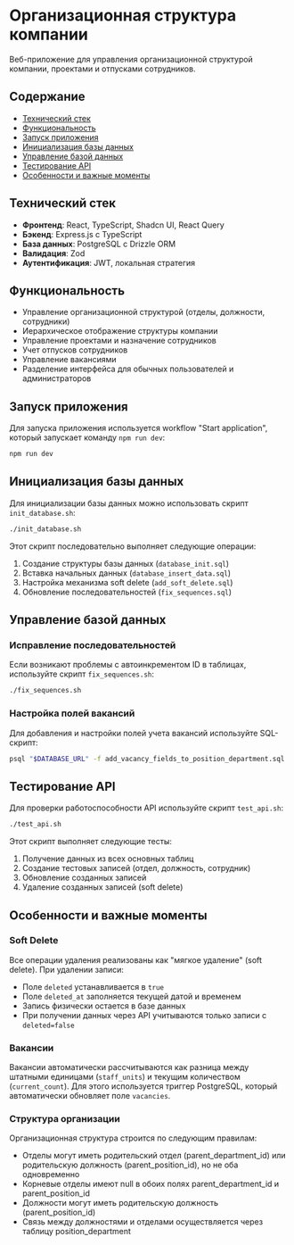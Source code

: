 # Организационная структура компании

Веб-приложение для управления организационной структурой компании, проектами и отпусками сотрудников.

## Содержание

- [Технический стек](#технический-стек)
- [Функциональность](#функциональность)
- [Запуск приложения](#запуск-приложения)
- [Инициализация базы данных](#инициализация-базы-данных)
- [Управление базой данных](#управление-базой-данных)
- [Тестирование API](#тестирование-api)
- [Особенности и важные моменты](#особенности-и-важные-моменты)

## Технический стек

- **Фронтенд**: React, TypeScript, Shadcn UI, React Query
- **Бэкенд**: Express.js с TypeScript
- **База данных**: PostgreSQL с Drizzle ORM
- **Валидация**: Zod
- **Аутентификация**: JWT, локальная стратегия

## Функциональность

- Управление организационной структурой (отделы, должности, сотрудники)
- Иерархическое отображение структуры компании
- Управление проектами и назначение сотрудников
- Учет отпусков сотрудников
- Управление вакансиями
- Разделение интерфейса для обычных пользователей и администраторов

## Запуск приложения

Для запуска приложения используется workflow "Start application", который запускает команду `npm run dev`:

```bash
npm run dev
```

## Инициализация базы данных

Для инициализации базы данных можно использовать скрипт `init_database.sh`:

```bash
./init_database.sh
```

Этот скрипт последовательно выполняет следующие операции:
1. Создание структуры базы данных (`database_init.sql`)
2. Вставка начальных данных (`database_insert_data.sql`)
3. Настройка механизма soft delete (`add_soft_delete.sql`)
4. Обновление последовательностей (`fix_sequences.sql`)

## Управление базой данных

### Исправление последовательностей

Если возникают проблемы с автоинкрементом ID в таблицах, используйте скрипт `fix_sequences.sh`:

```bash
./fix_sequences.sh
```

### Настройка полей вакансий

Для добавления и настройки полей учета вакансий используйте SQL-скрипт:

```bash
psql "$DATABASE_URL" -f add_vacancy_fields_to_position_department.sql
```

## Тестирование API

Для проверки работоспособности API используйте скрипт `test_api.sh`:

```bash
./test_api.sh
```

Этот скрипт выполняет следующие тесты:
1. Получение данных из всех основных таблиц
2. Создание тестовых записей (отдел, должность, сотрудник)
3. Обновление созданных записей
4. Удаление созданных записей (soft delete)

## Особенности и важные моменты

### Soft Delete

Все операции удаления реализованы как "мягкое удаление" (soft delete). При удалении записи:
- Поле `deleted` устанавливается в `true`
- Поле `deleted_at` заполняется текущей датой и временем
- Запись физически остается в базе данных
- При получении данных через API учитываются только записи с `deleted=false`

### Вакансии

Вакансии автоматически рассчитываются как разница между штатными единицами (`staff_units`) и текущим количеством (`current_count`). Для этого используется триггер PostgreSQL, который автоматически обновляет поле `vacancies`.

### Структура организации

Организационная структура строится по следующим правилам:
- Отделы могут иметь родительский отдел (parent_department_id) или родительскую должность (parent_position_id), но не оба одновременно
- Корневые отделы имеют null в обоих полях parent_department_id и parent_position_id
- Должности могут иметь родительскую должность (parent_position_id)
- Связь между должностями и отделами осуществляется через таблицу position_department